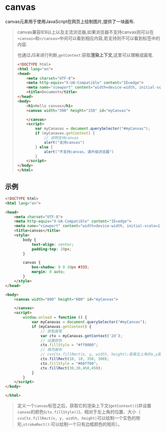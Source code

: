 # canvas

canvas元素用于使用JavaScript在网页上绘制图片,提供了一块画布.

> canvas兼容IE9以上以及主流浏览器,如果浏览器不支持canvas则可以在`<canvas>`和`</canvas>`中间可以看到相应内容,若支持则不可以看到标签中的内容.
>
> 也通过JS来进行判断,`getContext`:获取**渲染上下文**,这里可以理解成画笔.
>
> ```html
> <!DOCTYPE html>
> <html lang="en">
> <head>
>     <meta charset="UTF-8">
>     <meta http-equiv="X-UA-Compatible" content="IE=edge">
>     <meta name="viewport" content="width=device-width, initial-scale=1.0">
>     <title>Document</title>
> </head>
> <body>
>     <h1>Hello canvas</h1>
>     <canvas width="300" height="150" id="myCanvas">
> 
>     </canvas>
>     <script>
>         var myCanavas = document.querySelector("#myCanvas");
>         if (myCanavas.getContext) {
>             // 说明支持canvas
>             alert("支持canvas")
>         } else {
>             alert("不支持canvas，请升级浏览器")
>         }
>     </script>
> </body>
> </html>
> ```

## 示例

```html
<!DOCTYPE html>
<html lang="en">

<head>
    <meta charset="UTF-8">
    <meta http-equiv="X-UA-Compatible" content="IE=edge">
    <meta name="viewport" content="width=device-width, initial-scale=1.0">
    <title>canvas</title>
    <style>
        body {
            text-align: center;
            padding-top: 20px;
        }

        canvas {
            box-shadow: 0 0 10px #333;
            margin: 0 auto;
        }
    </style>
</head>

<body>
    <canvas width="800" height="600" id="myCanvas">

    </canvas>
    <script>
        window.onload = function () {
            var myCanavas = document.querySelector("#myCanvas");
            if (myCanavas.getContext) {
                // 获取画笔
                var ctx = myCanavas.getContext('2d');
                // 设置颜色
                ctx.fillStyle = "#ff0000";
                // 填充画布
                // cvsCtx.fillRect(x, y, width, height);距离左上角的x,y距离,canvas图像的宽高
                ctx.fillRect(10, 10, 350, 300);
                ctx.fillStyle = "#66ff00";
                ctx.fillRect(30,30,450,450);
            }
        }
    </script>
</body>

</html>
```

> 定义一个`canvas`标签之后，获取它的渲染上下文(`getContext()`)并设置`canvas`的颜色(`ctx.fillStyle()`)、相对于左上角的位置、大小（` cvsCtx.fillRect(x, y, width, height)`可以绘制一个实色的矩形,`strokeRect()`:可以绘制一个只有边框颜色的矩形）。

